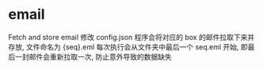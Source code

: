 # email
Fetch and store email
修改 config.json 
程序会将对应的 box 的邮件拉取下来并存放, 文件命名为 {seq}.eml
每次执行会从文件夹中最后一个 seq.eml 开始, 即最后一封邮件会重新拉取一次, 防止意外导致的数据缺失